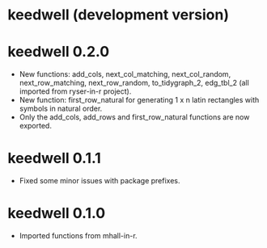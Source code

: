 # keedwell (development version)

# keedwell 0.2.0

* New functions: add_cols, next_col_matching, next_col_random, next_row_matching, next_row_random, to_tidygraph_2, edg_tbl_2 (all imported from ryser-in-r project).
* New function: first_row_natural for generating 1 x n latin rectangles with symbols in natural order.
* Only the add_cols, add_rows and first_row_natural functions are now exported.

# keedwell 0.1.1

* Fixed some minor issues with package prefixes.

# keedwell 0.1.0

* Imported functions from mhall-in-r.
